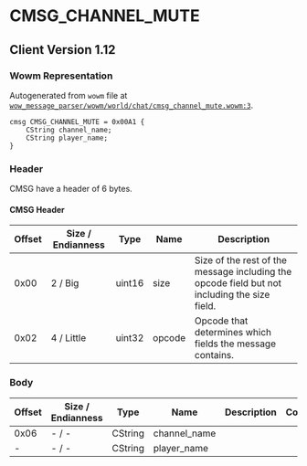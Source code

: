 # CMSG_CHANNEL_MUTE

## Client Version 1.12

### Wowm Representation

Autogenerated from `wowm` file at [`wow_message_parser/wowm/world/chat/cmsg_channel_mute.wowm:3`](https://github.com/gtker/wow_messages/tree/main/wow_message_parser/wowm/world/chat/cmsg_channel_mute.wowm#L3).
```rust,ignore
cmsg CMSG_CHANNEL_MUTE = 0x00A1 {
    CString channel_name;
    CString player_name;
}
```
### Header

CMSG have a header of 6 bytes.

#### CMSG Header

| Offset | Size / Endianness | Type   | Name   | Description |
| ------ | ----------------- | ------ | ------ | ----------- |
| 0x00   | 2 / Big           | uint16 | size   | Size of the rest of the message including the opcode field but not including the size field.|
| 0x02   | 4 / Little        | uint32 | opcode | Opcode that determines which fields the message contains.|

### Body

| Offset | Size / Endianness | Type | Name | Description | Comment |
| ------ | ----------------- | ---- | ---- | ----------- | ------- |
| 0x06 | - / - | CString | channel_name |  |  |
| - | - / - | CString | player_name |  |  |

